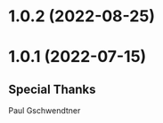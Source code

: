 <a name="1.0.2"></a>
# 1.0.2 (2022-08-25)

<!-- CHANGELOG SPLIT MARKER -->

<a name="1.0.1"></a>
# 1.0.1 (2022-07-15)
## Special Thanks
Paul Gschwendtner